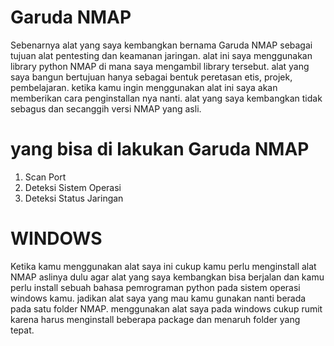 # Garuda NMAP
Sebenarnya alat yang saya kembangkan bernama Garuda NMAP sebagai tujuan alat pentesting dan keamanan jaringan. alat ini saya menggunakan library python NMAP di mana saya mengambil library tersebut. alat yang saya bangun bertujuan hanya sebagai bentuk peretasan etis, projek, pembelajaran. ketika kamu ingin menggunakan alat ini saya akan memberikan cara penginstallan nya nanti. alat yang saya kembangkan tidak sebagus dan secanggih versi NMAP yang asli.

# yang bisa di lakukan Garuda NMAP
1. Scan Port
2. Deteksi Sistem Operasi
3. Deteksi Status Jaringan

# WINDOWS
Ketika kamu menggunakan alat saya ini cukup kamu perlu menginstall alat NMAP aslinya dulu agar alat yang saya kembangkan bisa berjalan dan kamu perlu install sebuah bahasa pemrograman python pada sistem operasi windows kamu. jadikan alat saya yang mau kamu gunakan nanti berada pada satu folder NMAP. menggunakan alat saya pada windows cukup rumit karena harus menginstall beberapa package dan menaruh folder yang tepat.
